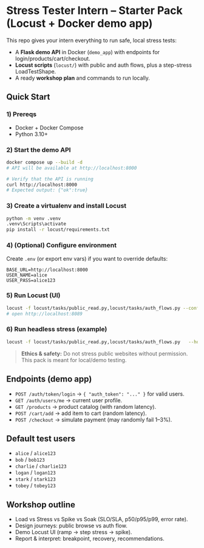 # Stress Tester Intern – Starter Pack (Locust + Docker demo app)

This repo gives your intern everything to run safe, local stress tests:
- A **Flask demo API** in Docker (`demo_app`) with endpoints for login/products/cart/checkout.
- **Locust scripts** (`locust/`) with public and auth flows, plus a step-stress LoadTestShape.
- A ready **workshop plan** and commands to run locally.

## Quick Start

### 1) Prereqs
- Docker + Docker Compose
- Python 3.10+

### 2) Start the demo API
```bash
docker compose up --build -d
# API will be available at http://localhost:8000

# Verify that the API is running
curl http://localhost:8000
# Expected output: {"ok":true}
```

### 3) Create a virtualenv and install Locust
```bash
python -m venv .venv
.venv\Scripts\activate
pip install -r locust/requirements.txt
```

### 4) (Optional) Configure environment
Create `.env` (or export env vars) if you want to override defaults:
```
BASE_URL=http://localhost:8000
USER_NAME=alice
USER_PASS=alice123
```

### 5) Run Locust (UI)
```bash
locust -f locust/tasks/public_read.py,locust/tasks/auth_flows.py --config locust/locust.conf
# open http://localhost:8089
```

### 6) Run headless stress (example)
```bash
locust -f locust/tasks/public_read.py,locust/tasks/auth_flows.py   --host http://localhost:8000   --headless -u 120 -r 30 -t 10m   --html locust/reports/stress.html --csv locust/reports/stress
```

> **Ethics & safety:** Do not stress public websites without permission. This pack is meant for local/demo testing.

## Endpoints (demo app)
- `POST /auth/token/login` → `{ "auth_token": "..." }` for valid users.
- `GET /auth/users/me` → current user profile.
- `GET /products` → product catalog (with random latency).
- `POST /cart/add` → add item to cart (random latency).
- `POST /checkout` → simulate payment (may randomly fail 1–3%).

## Default test users
- `alice` / `alice123`
- `bob` / `bob123`
- `charlie` / `charlie123`
- `logan` / `logan123`
- `stark` / `stark123`
- `tobey` / `tobey123`


## Workshop outline
- Load vs Stress vs Spike vs Soak (SLO/SLA, p50/p95/p99, error rate).
- Design journeys: public browse vs auth flow.
- Demo Locust UI (ramp → step stress → spike).
- Report & interpret: breakpoint, recovery, recommendations.
